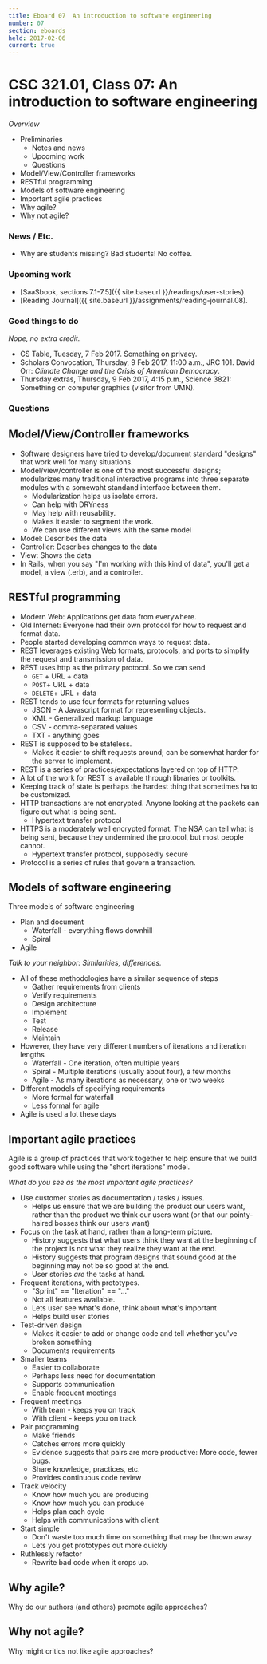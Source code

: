 ```yaml
---
title: Eboard 07  An introduction to software engineering
number: 07
section: eboards
held: 2017-02-06
current: true
---
```

CSC 321.01, Class 07:  An introduction to software engineering
==============================================================

_Overview_

* Preliminaries
    * Notes and news
    * Upcoming work
    * Questions
* Model/View/Controller frameworks
* RESTful programming
* Models of software engineering
* Important agile practices
* Why agile?
* Why not agile?

### News / Etc.

* Why are students missing?  Bad students!  No coffee.

### Upcoming work

* [SaaSbook, sections 7.1-7.5]({{ site.baseurl }}/readings/user-stories).
* [Reading Journal]({{ site.baseurl }}/assignments/reading-journal.08).

### Good things to do

*Nope, no extra credit.*

* CS Table, Tuesday, 7 Feb 2017.  Something on privacy.
* Scholars Convocation, Thursday, 9 Feb 2017, 11:00 a.m., JRC 101.
  David Orr: *Climate Change and the Crisis of American Democracy*.
* Thursday extras, Thursday, 9 Feb 2017, 4:15 p.m., Science 3821: Something on
  computer graphics (visitor from UMN).

### Questions

Model/View/Controller frameworks
--------------------------------

* Software designers have tried to develop/document standard "designs"
  that work well for many situations.
* Model/view/controller is one of the most successful designs; 
  modularizes many traditional interactive programs into three
  separate modules with a somewaht standand interface between them.
    * Modularization helps us isolate errors.
    * Can help with DRYness
    * May help with reusability.
    * Makes it easier to segment the work.
    * We can use different views with the same model
* Model: Describes the data
* Controller: Describes changes to the data
* View: Shows the data
* In Rails, when you say "I'm working with this kind of data", you'll get
  a model, a view (.erb), and a controller.

RESTful programming
-------------------

* Modern Web: Applications get data from everywhere.
* Old Internet: Everyone had their own protocol for how to request
  and format data.
* People started developing common ways to request data.
* REST leverages existing Web formats, protocols, and ports to simplify
  the request and transmission of data.
* REST uses http as the primary protocol.  So we can send
   * `GET` + URL + data
   * `POST`+ URL + data
   * `DELETE`+ URL + data
* REST tends to use four formats for returning values
   * JSON - A Javascript format for representing objects.
   * XML - Generalized markup language
   * CSV - comma-separated values
   * TXT - anything goes
* REST is supposed to be stateless.
   * Makes it easier to shift requests around; can be somewhat harder
     for the server to implement.
* REST is a series of practices/expectations layered on top of HTTP.
* A lot of the work for REST is available through libraries or toolkits.
* Keeping track of state is perhaps the hardest thing that sometimes ha
  to be customized.
* HTTP transactions are not encrypted.  Anyone looking at the packets can
  figure out what is being sent.
    * Hypertext transfer protocol
* HTTPS is a moderately well encrypted format.  The NSA can tell what is
  being sent, because they undermined the protocol, but most people cannot.
    * Hypertext transfer protocol, supposedly secure
* Protocol is a series of rules that govern a transaction.

Models of software engineering
------------------------------

Three models of software engineering

* Plan and document
   * Waterfall - everything flows downhill
   * Spiral
* Agile

*Talk to your neighbor: Similarities, differences.*

* All of these methodologies have a similar sequence of steps
   * Gather requirements from clients
   * Verify requirements
   * Design architecture
   * Implement
   * Test
   * Release
   * Maintain
* However, they have very different numbers of iterations and iteration
  lengths
   * Waterfall - One iteration, often multiple years
   * Spiral - Multiple iterations (usually about four), a few months
   * Agile - As many iterations as necessary, one or two weeks
* Different models of specifying requirements
   * More formal for waterfall
   * Less formal for agile
* Agile is used a lot these days 

Important agile practices
-------------------------

Agile is a group of practices that work together to help ensure that we
build good software while using the "short iterations" model.

*What do you see as the most important agile practices?*

* Use customer stories as documentation / tasks / issues.
    * Helps us ensure that we are building the product our users want,
      rather than the product we think our users want (or that our
      pointy-haired bosses think our users want)
* Focus on the task at hand, rather than a long-term picture.
    * History suggests that what users think they want at the beginning
      of the project is not what they realize they want at the end.
    * History suggests that program designs that sound good at the 
      beginning may not be so good at the end.
    * User stories *are* the tasks at hand.
* Frequent iterations, with prototypes.
    * "Sprint" == "Iteration" == "..."
    * Not all features available.
    * Lets user see what's done, think about what's important
    * Helps build user stories
* Test-driven design
    * Makes it easier to add or change code and tell whether you've 
      broken something
    * Documents requirements
* Smaller teams
    * Easier to collaborate
    * Perhaps less need for documentation
    * Supports communication
    * Enable frequent meetings
* Frequent meetings
    * With team - keeps you on track
    * With client - keeps you on track
* Pair programming
    * Make friends
    * Catches errors more quickly
    * Evidence suggests that pairs are more productive: More code,
      fewer bugs.
    * Share knowledge, practices, etc.
    * Provides continuous code review
* Track velocity
    * Know how much you are producing
    * Know how much you can produce
    * Helps plan each cycle
    * Helps with communications with client
* Start simple
    * Don't waste too much time on something that may be thrown away
    * Lets you get prototypes out more quickly
* Ruthlessly refactor
    * Rewrite bad code when it crops up.

Why agile?
----------

Why do our authors (and others) promote agile approaches?

Why not agile?
--------------

Why might critics not like agile approaches?

